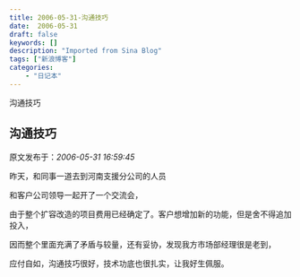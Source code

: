 ```yaml
---
title: 2006-05-31-沟通技巧
date:  2006-05-31
draft: false
keywords: []
description: "Imported from Sina Blog"
tags: ["新浪博客"]
categories: 
    - "日记本"
---
```

沟通技巧
## 沟通技巧

 原文发布于：*2006-05-31 16:59:45*

昨天，和同事一道去到河南支援分公司的人员

和客户公司领导一起开了一个交流会，

由于整个扩容改造的项目费用已经确定了。客户想增加新的功能，但是舍不得追加投入，

因而整个里面充满了矛盾与较量，还有妥协，发现我方市场部经理很是老到，

应付自如，沟通技巧很好，技术功底也很扎实，让我好生佩服。


